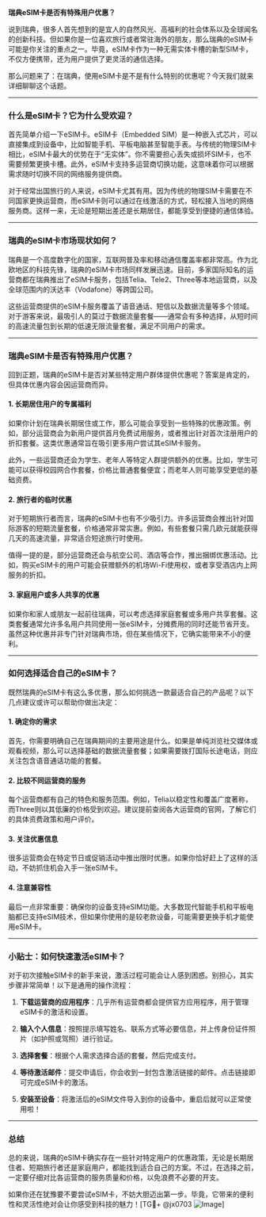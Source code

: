 **瑞典eSIM卡是否有特殊用户优惠？**

说到瑞典，很多人首先想到的是宜人的自然风光、高福利的社会体系以及全球闻名的创新科技。但如果你是一位喜欢旅行或者常驻海外的朋友，那么瑞典的eSIM卡可能是你关注的重点之一。毕竟，eSIM卡作为一种无需实体卡槽的新型SIM卡，不仅方便携带，还为用户提供了更灵活的通信选择。

那么问题来了：在瑞典，使用eSIM卡是不是有什么特别的优惠呢？今天我们就来详细聊聊这个话题。

---

### **什么是eSIM卡？它为什么受欢迎？**

首先简单介绍一下eSIM卡。eSIM卡（Embedded SIM）是一种嵌入式芯片，可以直接集成到设备中，比如智能手机、平板电脑甚至智能手表。与传统的物理SIM卡相比，eSIM卡最大的优势在于“无实体”。你不需要担心丢失或损坏SIM卡，也不需要频繁更换卡槽。此外，eSIM卡支持多运营商切换功能，这意味着你可以根据需求随时切换不同的网络服务提供商。

对于经常出国旅行的人来说，eSIM卡尤其有用。因为传统的物理SIM卡需要在不同国家更换运营商，而eSIM卡则可以通过在线激活的方式，轻松接入当地的网络服务商。这样一来，无论是短期出差还是长期居住，都能享受到便捷的通信体验。

---

### **瑞典的eSIM卡市场现状如何？**

瑞典是一个高度数字化的国家，互联网普及率和移动通信覆盖率都非常高。作为北欧地区的科技先锋，瑞典的eSIM卡市场同样发展迅速。目前，多家国际知名的运营商都在瑞典推出了eSIM卡服务，包括Telia、Tele2、Three等本地运营商，以及全球范围内的沃达丰（Vodafone）等跨国公司。

这些运营商提供的eSIM卡服务覆盖了语音通话、短信以及数据流量等多个领域。对于游客来说，最吸引人的莫过于数据流量套餐——通常会有多种选择，从短时间的高速流量包到长期的低速无限流量套餐，满足不同用户的需求。

---

### **瑞典eSIM卡是否有特殊用户优惠？**

回到正题，瑞典的eSIM卡是否对某些特定用户群体提供优惠呢？答案是肯定的，但具体优惠内容会因运营商而异。

#### **1. 长期居住用户的专属福利**
如果你计划在瑞典长期居住或工作，那么可能会享受到一些特殊的优惠政策。例如，部分运营商会为新用户提供首月免费试用服务，或者推出针对首次注册用户的折扣套餐。这类优惠通常旨在吸引更多用户尝试其eSIM卡服务。

此外，一些运营商还会为学生、老年人等特定人群提供额外的优惠。比如，学生可能可以获得校园网合作套餐，价格比普通套餐便宜；而老年人则可能享受更低的基础资费。

#### **2. 旅行者的临时优惠**
对于短期旅行者而言，瑞典的eSIM卡也有不少吸引力。许多运营商会推出针对国际游客的短期流量套餐，价格通常非常实惠。例如，有些套餐只需几欧元就能获得几天的高速流量，非常适合短途旅行时使用。

值得一提的是，部分运营商还会与航空公司、酒店等合作，推出捆绑优惠活动。比如，购买eSIM卡的用户可能会获赠额外的机场Wi-Fi使用权，或者享受酒店内上网服务的折扣。

#### **3. 家庭用户或多人共享的优惠**
如果你和家人或朋友一起前往瑞典，可以考虑选择家庭套餐或多用户共享套餐。这类套餐通常允许多名用户共同使用一张eSIM卡，分摊费用的同时还能节省开支。虽然这种优惠并非专门针对瑞典市场，但在某些情况下，它确实能带来不小的便利。

---

### **如何选择适合自己的eSIM卡？**

既然瑞典的eSIM卡有这么多优惠，那么如何挑选一款最适合自己的产品呢？以下几点建议或许可以帮助你做出决定：

#### **1. 确定你的需求**
首先，你需要明确自己在瑞典期间的主要用途是什么。如果是单纯浏览社交媒体或观看视频，那么可以选择基础的数据流量套餐；如果需要拨打国际长途电话，则应关注包含语音通话功能的套餐。

#### **2. 比较不同运营商的服务**
每个运营商都有自己的特色和服务范围。例如，Telia以稳定性和覆盖广度著称，而Three则以其低廉的价格受到欢迎。建议提前查阅各大运营商的官网，了解它们的具体资费政策和用户评价。

#### **3. 关注优惠信息**
很多运营商会在特定节日或促销活动中推出限时优惠。如果你恰好赶上了这样的活动，不妨抓住机会入手一张eSIM卡。

#### **4. 注意兼容性**
最后一点非常重要：确保你的设备支持eSIM功能。大多数现代智能手机和平板电脑都已支持eSIM技术，但如果你使用的是较老款设备，可能需要更换手机才能使用eSIM卡。

---

### **小贴士：如何快速激活eSIM卡？**

对于初次接触eSIM卡的新手来说，激活过程可能会让人感到困惑。别担心，其实步骤非常简单！以下是通用的操作流程：

1. **下载运营商的应用程序**：几乎所有运营商都会提供官方应用程序，用于管理eSIM卡的激活和设置。
   
2. **输入个人信息**：按照提示填写姓名、联系方式等必要信息，并上传身份证件照片（如护照或驾照）进行验证。

3. **选择套餐**：根据个人需求选择合适的套餐，然后完成支付。

4. **等待激活邮件**：提交申请后，你会收到一封包含激活链接的邮件。点击链接即可完成eSIM卡的激活。

5. **安装至设备**：将激活后的eSIM文件导入到你的设备中，重启后就可以正常使用啦！

---

### **总结**

总的来说，瑞典的eSIM卡确实存在一些针对特定用户的优惠政策，无论是长期居住者、短期旅行者还是家庭用户，都能找到适合自己的方案。不过，在选择之前，一定要仔细对比各运营商的服务质量和价格，以免浪费不必要的开支。

如果你还在犹豫要不要尝试eSIM卡，不妨大胆迈出第一步。毕竟，它带来的便利性和灵活性绝对会让你感受到科技的魅力！[TG💪+ @jx0703 ![Image](https://github.com/user-attachments/assets/dbca1d08-cadb-493c-b0ec-ad6f7a83f270)]
